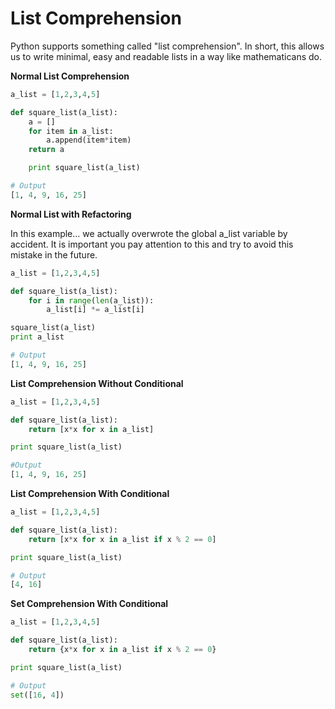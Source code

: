 # List Comprehension

Python supports something called "list comprehension". In short, this allows us to write minimal, easy and readable lists in a way like mathematicans do.

**Normal List Comprehension**

```py
a_list = [1,2,3,4,5]

def square_list(a_list):
    a = []
    for item in a_list:
        a.append(item*item)
    return a

    print square_list(a_list)

# Output
[1, 4, 9, 16, 25]
```

**Normal List with Refactoring**

In this example... we actually overwrote the global a\_list variable by accident. It is important you pay attention to this and try to avoid this mistake in the future.

```py
a_list = [1,2,3,4,5]

def square_list(a_list):
    for i in range(len(a_list)):
        a_list[i] *= a_list[i]

square_list(a_list)
print a_list

# Output
[1, 4, 9, 16, 25]
```

**List Comprehension Without Conditional**

```py
a_list = [1,2,3,4,5]

def square_list(a_list):
    return [x*x for x in a_list]

print square_list(a_list)

#Output 
[1, 4, 9, 16, 25]
```

**List Comprehension With Conditional**

```py
a_list = [1,2,3,4,5]

def square_list(a_list):
    return [x*x for x in a_list if x % 2 == 0]

print square_list(a_list)

# Output
[4, 16]
```

**Set Comprehension With Conditional**

```py
a_list = [1,2,3,4,5]

def square_list(a_list):
    return {x*x for x in a_list if x % 2 == 0}

print square_list(a_list)

# Output
set([16, 4])
```



